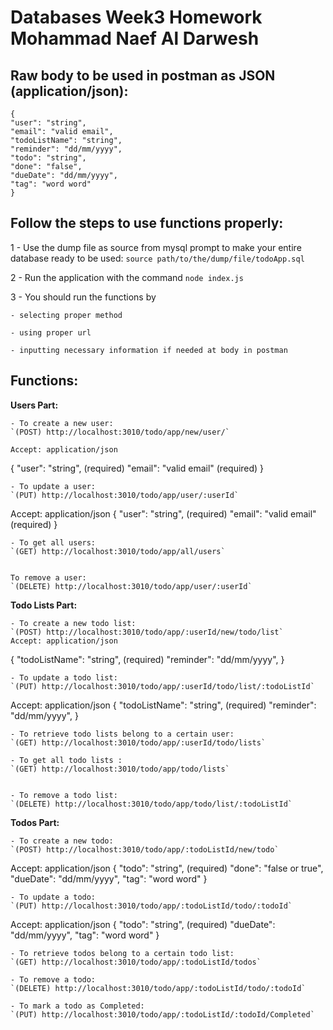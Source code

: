 # Databases Week3 Homework Mohammad Naef Al Darwesh

## Raw body to be used in postman as JSON (application/json):

```
{
"user": "string",
"email": "valid email",
"todoListName": "string",
"reminder": "dd/mm/yyyy",
"todo": "string",
"done": "false",
"dueDate": "dd/mm/yyyy",
"tag": "word word"
}
```

## Follow the steps to use functions properly:

1 - Use the dump file as source from mysql prompt to make your entire database ready to be used:
`source path/to/the/dump/file/todoApp.sql`

2 - Run the application with the command `node index.js`

3 - You should run the functions by

    - selecting proper method

    - using proper url

    - inputting necessary information if needed at body in postman

## Functions:

**Users Part:**

    - To create a new user:
    `(POST) http://localhost:3010/todo/app/new/user/`

    Accept: application/json

{
"user": "string", (required)
"email": "valid email" (required)
}

    - To update a user:
    `(PUT) http://localhost:3010/todo/app/user/:userId`

Accept: application/json
{
"user": "string", (required)
"email": "valid email" (required)
}

    - To get all users:
    `(GET) http://localhost:3010/todo/app/all/users`


    To remove a user:
    `(DELETE) http://localhost:3010/todo/app/user/:userId`

**Todo Lists Part:**

    - To create a new todo list:
    `(POST) http://localhost:3010/todo/app/:userId/new/todo/list`
    Accept: application/json

{
"todoListName": "string", (required)
"reminder": "dd/mm/yyyy",
}

    - To update a todo list:
    `(PUT) http://localhost:3010/todo/app/:userId/todo/list/:todoListId`

Accept: application/json
{
"todoListName": "string", (required)
"reminder": "dd/mm/yyyy",
}

    - To retrieve todo lists belong to a certain user:
    `(GET) http://localhost:3010/todo/app/:userId/todo/lists`

    - To get all todo lists :
    `(GET) http://localhost:3010/todo/app/todo/lists`


    - To remove a todo list:
    `(DELETE) http://localhost:3010/todo/app/todo/list/:todoListId`

**Todos Part:**

    - To create a new todo:
    `(POST) http://localhost:3010/todo/app/:todoListId/new/todo`

Accept: application/json
{
"todo": "string", (required)
"done": "false or true",
"dueDate": "dd/mm/yyyy",
"tag": "word word"
}

    - To update a todo:
    `(PUT) http://localhost:3010/todo/app/:todoListId/todo/:todoId`

Accept: application/json
{
"todo": "string", (required)
"dueDate": "dd/mm/yyyy",
"tag": "word word"
}

    - To retrieve todos belong to a certain todo list:
    `(GET) http://localhost:3010/todo/app/:todoListId/todos`

    - To remove a todo:
    `(DELETE) http://localhost:3010/todo/app/:todoListId/todo/:todoId`

    - To mark a todo as Completed:
    `(PUT) http://localhost:3010/todo/app/:todoListId/:todoId/Completed`

```

```
